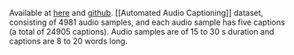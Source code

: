 Available at [here](https://zenodo.org/record/3490684#.YCJUrmgzaUk) and [github]([https://github.com/audio-captioning/clotho-dataset](https://github.com/audio-captioning/clotho-dataset)). [[Automated Audio Captioning]] dataset, consisting of 4981 audio samples, and each audio sample has five captions (a total of 24905 captions). Audio samples are of 15 to 30 s duration and captions are 8 to 20 words long.